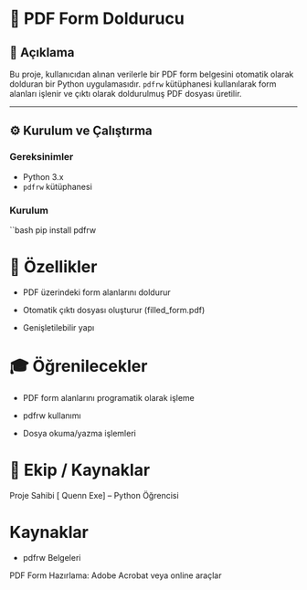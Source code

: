 # 📝 PDF Form Doldurucu

## 📌 Açıklama

Bu proje, kullanıcıdan alınan verilerle bir PDF form belgesini otomatik olarak dolduran bir Python uygulamasıdır. `pdfrw` kütüphanesi kullanılarak form alanları işlenir ve çıktı olarak doldurulmuş PDF dosyası üretilir.

---

## ⚙️ Kurulum ve Çalıştırma

### Gereksinimler

- Python 3.x  
- `pdfrw` kütüphanesi

### Kurulum

``bash
pip install pdfrw

# 🚀 Özellikler
- PDF üzerindeki form alanlarını doldurur

- Otomatik çıktı dosyası oluşturur (filled_form.pdf)

- Genişletilebilir yapı

# 🎓 Öğrenilecekler
- PDF form alanlarını programatik olarak işleme

- pdfrw kullanımı

- Dosya okuma/yazma işlemleri

# 👥 Ekip / Kaynaklar

Proje Sahibi
[ Quenn Exe] – Python Öğrencisi

# Kaynaklar
- pdfrw Belgeleri

PDF Form Hazırlama: Adobe Acrobat veya online araçlar
